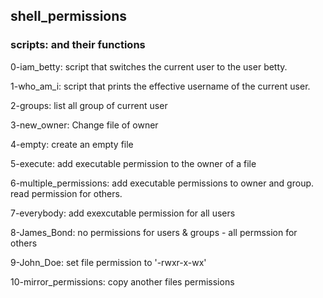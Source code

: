 ## shell_permissions 
### scripts: and their functions

0-iam_betty: script that switches the current user to the user betty.

1-who_am_i:  script that prints the effective username of the current user.

2-groups: list all group of current user

3-new_owner: Change file of owner

4-empty: create an empty file

5-execute: add executable permission to the owner of a file

6-multiple_permissions: add executable permissions to owner and group. read permission for others.

7-everybody: add exexcutable permission for all users

8-James_Bond: no permissions for users & groups - all permssion for others

9-John_Doe: set file permission to '-rwxr-x-wx'

10-mirror_permissions: copy another files permissions

